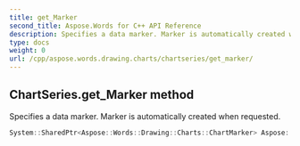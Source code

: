 ```yaml
---
title: get_Marker
second_title: Aspose.Words for C++ API Reference
description: Specifies a data marker. Marker is automatically created when requested. 
type: docs
weight: 0
url: /cpp/aspose.words.drawing.charts/chartseries/get_marker/
---
```

## ChartSeries.get_Marker method


Specifies a data marker. Marker is automatically created when requested.

```cpp
System::SharedPtr<Aspose::Words::Drawing::Charts::ChartMarker> Aspose::Words::Drawing::Charts::ChartSeries::get_Marker() override
```

